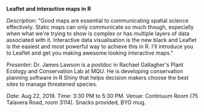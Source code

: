 **Leaflet and interactive maps in R**

*Description:* "Good maps are essential to communicating spatial science effectively. Static maps can only communicate so much though, especially when what we're trying to show is complex or has multiple layers of data associated with it. Interactive data visualisation is the new black and Leaflet is the easiest and most powerful way to achieve this in R. I'll introduce you to Leaflet and get you making awesome looking interactive maps."

*Presenter:* Dr. James Lawson is a postdoc in Rachael Gallagher's Plant Ecology and Conservation Lab at MQU. He is developing conservation planning software in R Shiny that helps decision makers choose the best sites to manage threatened species.

*Date:* Aug 22, 2019. Time: 3:30 PM to 5:30 PM. Venue: Continuum Room (75 Talavera Road, room 3114). Snacks provided, BYO mug.



